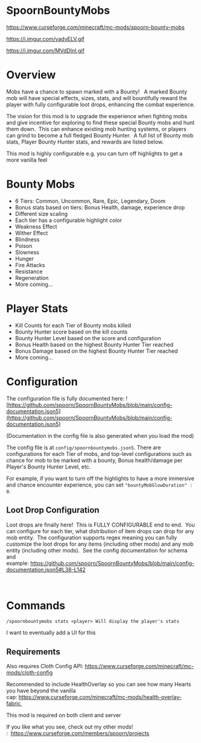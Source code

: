 # SpoornBountyMobs
https://www.curseforge.com/minecraft/mc-mods/spoorn-bounty-mobs


https://i.imgur.com/vadvELV.gif

https://i.imgur.com/MVdDInI.gif

# Overview

Mobs have a chance to spawn marked with a Bounty!   A marked Bounty mob will have special effects, sizes, stats, and will bountifully reward the player with fully configurable loot drops, enhancing the combat experience.

The vision for this mod is to upgrade the experience when fighting mobs and give incentive for exploring to find these special Bounty mobs and hunt them down.  This can enhance existing mob hunting systems, or players can grind to become a full fledged Bounty Hunter.  A full list of Bounty mob stats, Player Bounty Hunter stats, and rewards are listed below. 

This mod is highly configurable e.g. you can turn off highlights to get a more vanilla feel

# Bounty Mobs
- 6 Tiers: Common, Uncommon, Rare, Epic, Legendary, Doom
- Bonus stats based on tiers: Bonus Health, damage, experience drop 
- Different size scaling
- Each tier has a configurable highlight color
- Weakness Effect
- Wither Effect
- Blindness
- Poison
- Slowness
- Hunger
- Fire Attacks
- Resistance
- Regeneration
- More coming...

# Player Stats
- Kill Counts for each Tier of Bounty mobs killed
- Bounty Hunter score based on the kill counts
- Bounty Hunter Level based on the score and configuration
- Bonus Health based on the highest Bounty Hunter Tier reached
- Bonus Damage based on the highest Bounty Hunter Tier reached
- More coming...
 

# Configuration
The configuration file is fully documented here: ![https://github.com/spoorn/SpoornBountyMobs/blob/main/config-documentation.json5](https://github.com/spoorn/SpoornBountyMobs/blob/main/config-documentation.json5)

(Documentation in the config file is also generated when you load the mod)

The config file is at `config/spoornbountymobs.json5`. There are configurations for each Tier of mobs, and top-level configurations such as chance for mob to be marked with a bounty, Bonus health/damage per Player's Bounty Hunter Level, etc.

For example, if you want to turn off the highlights to have a more immersive and chance encounter experience, you can set `"bountyMobGlowDuration" : 0`.

## Loot Drop Configuration
Loot drops are finally here!  This is FULLY CONFIGURABLE end to end.  You can configure for each tier, what distribution of item drops can drop for any mob entity.  The configuration supports regex meaning you can fully customize the loot drops for any items (including other mods) and any mob entity (including other mods).  See the config documentation for schema and example: https://github.com/spoorn/SpoornBountyMobs/blob/main/config-documentation.json5#L38-L142

 
# Commands
`/spoornbountymobs stats <player> Will display the player's stats`

I want to eventually add a UI for this

## Requirements
Also requires Cloth Config API: https://www.curseforge.com/minecraft/mc-mods/cloth-config

Recommended to include HealthOverlay so you can see how many Hearts you have beyond the vanilla cap: https://www.curseforge.com/minecraft/mc-mods/health-overlay-fabric 

This mod is required on both client and server

If you like what you see, check out my other mods! :  https://www.curseforge.com/members/spoorn/projects
